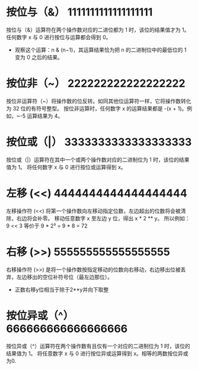 # 按位与（&）  1111111111111111111
按位与（&）运算符在两个操作数对应的二进位都为 1 时，该位的结果值才为 1。
任何数字 x 与 0 进行按位与运算都会得到 0。
- 观察这个运算：n & (n−1)，其运算结果恰为把 n 的二进制位中的最低位的 1 变为 0 之后的结果。

# 按位非（~）  222222222222222222
按位非运算符（~）将操作数的位反转。如同其他位运算符一样，它将操作数转化为 32 位的有符号整型。
按位非运算时，任何数字 x 的运算结果都是 -(x + 1)。例如，~-5 运算结果为 4。

# 按位或（|） 3333333333333333333
按位或（|）运算符在其中一个或两个操作数对应的二进制位为 1 时，该位的结果值为 1。
将任何数字 x 与 0 进行按位或运算得到 x。

# 左移 (<<)  4444444444444444444
左移操作符 (<<) 将第一个操作数向左移动指定位数，左边超出的位数将会被清除，右边将会补零。
移动任意数字 x 至左边 y 位，得出 x * 2 ** y。 所以例如：9 << 3 等价于 9 * 2³ = 9 * 8 = 72

# 右移 (>>)  555555555555555555
右移操作符 (>>) 是将一个操作数按指定移动的位数向右移动，右边移出位被丢弃，左边移出的空位补符号位（最左边那位）。
- 正数右移y位相当于除于2**y并向下取整

# 按位异或（^） 666666666666666666
按位异或（^）运算符在两个操作数有且仅有一个对应的二进制位为 1 时，该位的结果值为 1。
将任意数字 x 与 0 进行按位异或运算得到 x。相等的两数按位异或为0.
